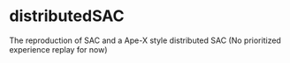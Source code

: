 # distributedSAC
The reproduction of SAC and a Ape-X style distributed SAC (No prioritized experience replay for now)
